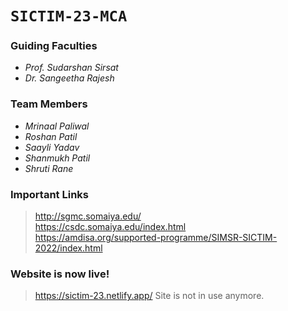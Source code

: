 # `SICTIM-23-MCA`  

### Guiding Faculties  
- _Prof. Sudarshan Sirsat_  
- _Dr. Sangeetha Rajesh_  

### Team Members  
- _Mrinaal Paliwal_  
- _Roshan Patil_  
- _Saayli Yadav_  
- _Shanmukh Patil_  
- _Shruti Rane_  

### Important Links  

> http://sgmc.somaiya.edu/  
> https://csdc.somaiya.edu/index.html  
> https://amdisa.org/supported-programme/SIMSR-SICTIM-2022/index.html  

### Website is now live!  

> https://sictim-23.netlify.app/ 
> Site is not in use anymore.
